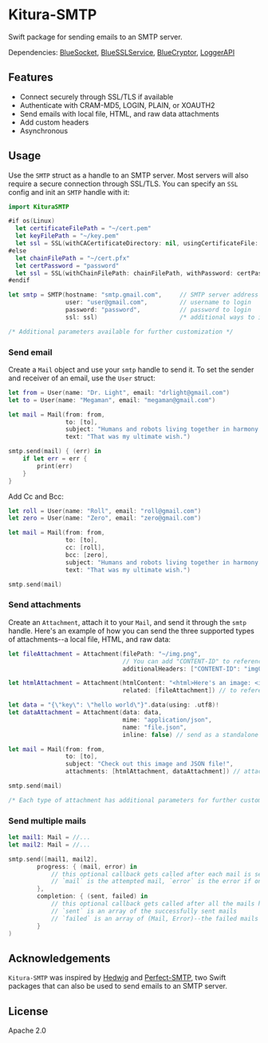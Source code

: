# Kitura-SMTP

Swift package for sending emails to an SMTP server.

Dependencies: [BlueSocket](https://github.com/IBM-Swift/BlueSocket.git), [BlueSSLService](https://github.com/IBM-Swift/BlueSSLService), [BlueCryptor](https://github.com/IBM-Swift/BlueCryptor.git), [LoggerAPI](https://github.com/IBM-Swift/LoggerAPI)

## Features

- Connect securely through SSL/TLS if available
- Authenticate with CRAM-MD5, LOGIN, PLAIN, or XOAUTH2
- Send emails with local file, HTML, and raw data attachments
- Add custom headers
- Asynchronous

## Usage

Use the `SMTP` struct as a handle to an SMTP server. Most servers will also require a secure connection through SSL/TLS. You can specify an `SSL` config and init an `SMTP` handle with it:

```swift
import KituraSMTP

#if os(Linux)
  let certificateFilePath = "~/cert.pem"
  let keyFilePath = "~/key.pem"
  let ssl = SSL(withCACertificateDirectory: nil, usingCertificateFile: certificateFilePath, withKeyFile: keyFilePath)
#else
  let chainFilePath = "~/cert.pfx"
  let certPassword = "password"
  let ssl = SSL(withChainFilePath: chainFilePath, withPassword: certPassword)
#endif

let smtp = SMTP(hostname: "smtp.gmail.com",     // SMTP server address
                user: "user@gmail.com",         // username to login 
                password: "password",           // password to login
                ssl: ssl)                       /* additional ways to init an `SSL` instance */

/* Additional parameters available for further customization */
```

### Send email

Create a `Mail` object and use your `smtp` handle to send it. To set the sender and receiver of an email, use the `User` struct:

```swift
let from = User(name: "Dr. Light", email: "drlight@gmail.com")
let to = User(name: "Megaman", email: "megaman@gmail.com")

let mail = Mail(from: from,
                to: [to],
                subject: "Humans and robots living together in harmony and equality.",
                text: "That was my ultimate wish.")

smtp.send(mail) { (err) in
    if let err = err {
        print(err)
    }
}
```

Add Cc and Bcc:

```swift
let roll = User(name: "Roll", email: "roll@gmail.com")
let zero = User(name: "Zero", email: "zero@gmail.com")

let mail = Mail(from: from,
                to: [to],
                cc: [roll],
                bcc: [zero],
                subject: "Humans and robots living together in harmony and equality.",
                text: "That was my ultimate wish.")

smtp.send(mail)

```

### Send attachments

Create an `Attachment`, attach it to your `Mail`, and send it through the `smtp` handle. Here's an example of how you can send the three supported types of attachments--a local file, HTML, and raw data:

```swift
let fileAttachment = Attachment(filePath: "~/img.png",
                                // You can add "CONTENT-ID" to reference this in another attachment
                                additionalHeaders: ["CONTENT-ID": "img001"])

let htmlAttachment = Attachment(htmlContent: "<html>Here's an image: <img src=\"cid:img001\"/></html>", 
                                related: [fileAttachment]) // to reference `fileAttachment`

let data = "{\"key\": \"hello world\"}".data(using: .utf8)!
let dataAttachment = Attachment(data: data, 
                                mime: "application/json", 
                                name: "file.json",
                                inline: false) // send as a standalone attachment

let mail = Mail(from: from, 
                to: [to], 
                subject: "Check out this image and JSON file!", 
                attachments: [htmlAttachment, dataAttachment]) // attachments we created earlier

smtp.send(mail)

/* Each type of attachment has additional parameters for further customization */
```

### Send multiple mails

```swift
let mail1: Mail = //...
let mail2: Mail = //...

smtp.send([mail1, mail2], 
        progress: { (mail, error) in
            // this optional callback gets called after each mail is sent
            // `mail` is the attempted mail, `error` is the error if one occured
        },
        completion: { (sent, failed) in
            // this optional callback gets called after all the mails have been sent
            // `sent` is an array of the successfully sent mails
            // `failed` is an array of (Mail, Error)--the failed mails and their corresponding errors
        }
)
```

## Acknowledgements

`Kitura-SMTP` was inspired by [Hedwig](https://github.com/onevcat/Hedwig) and [Perfect-SMTP](https://github.com/PerfectlySoft/Perfect-SMTP), two Swift packages that can also be used to send emails to an SMTP server.

## License

Apache 2.0
